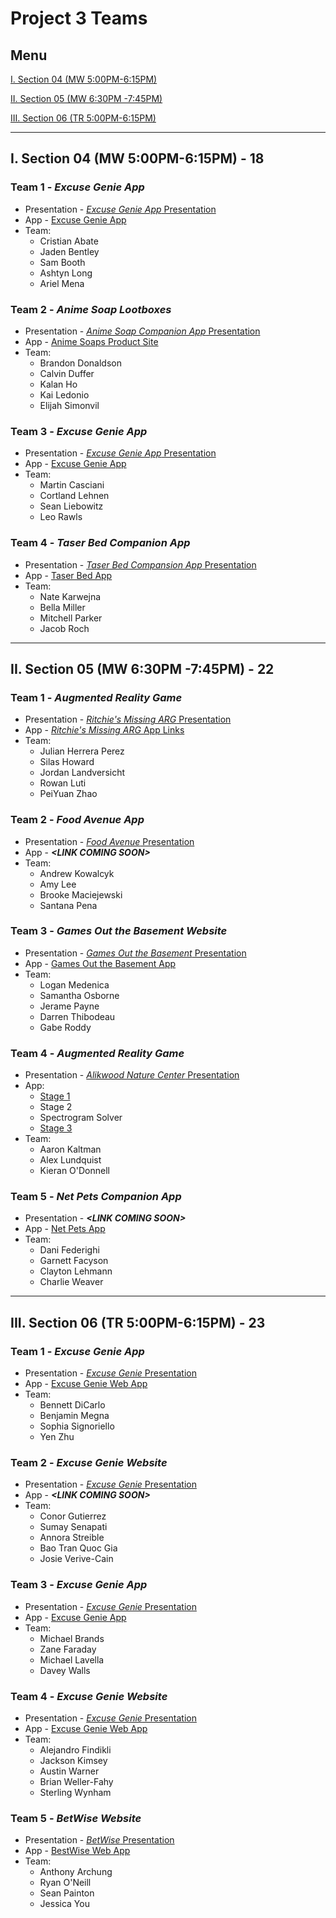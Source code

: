 # Project 3 Teams

## Menu

[I. Section 04 (MW 5:00PM-6:15PM)](#i-section-04-mw-500pm-615pm---18)

[II. Section 05 (MW 6:30PM -7:45PM)](#ii-section-05-mw-630pm--745pm---22)

[III. Section 06 (TR 5:00PM-6:15PM)](#iii-section-06-tr-500pm-615pm---23)

---

## I. Section 04 (MW 5:00PM-6:15PM) - 18

### Team 1 - *Excuse Genie App*
- Presentation - [*Excuse Genie App* Presentation](https://docs.google.com/presentation/d/1t7PitBntePqZ6LXvXX4xtAO-ERN3M2ixDAeDq06hPcA/edit#slide=id.p)
- App - [Excuse Genie App](https://dogdoge0-0.github.io/Excuse-Genie-Interactive-Prototype/Excuse-Genie-Interactive-Prototype/)
- Team:
  - Cristian Abate
  - Jaden Bentley
  - Sam Booth
  - Ashtyn Long
  - Ariel Mena

### Team 2 - *Anime Soap Lootboxes*
- Presentation - [*Anime Soap Companion App* Presentation](https://docs.google.com/presentation/d/1ipgvc9x1R0Zngq-I60boLRzGUyIztAyDo9wWffsWyA0/edit#slide=id.p)
- App - [Anime Soaps Product Site](https://animesoaps.wordpress.com/)
- Team:
  - Brandon Donaldson
  - Calvin Duffer
  - Kalan Ho
  - Kai Ledonio
  - Elijah Simonvil
  
### Team 3 - *Excuse Genie App*
- Presentation - [*Excuse Genie App* Presentation](https://docs.google.com/presentation/d/1TfhTnMBGYBCTVbfjNWGVPw3JR1sUGwy7SOyYslXyAH4/edit#slide=id.p)
- App - [Excuse Genie App](https://docs.google.com/presentation/d/1nEkMZPXjvPJdss0_tGUl8oaSsf6DStDG-uIcOqmfmvU/edit#slide=id.p)
- Team:
  - Martin Casciani
  - Cortland Lehnen
  - Sean Liebowitz
  - Leo Rawls

### Team 4 - *Taser Bed Companion App*
- Presentation - [*Taser Bed Compansion App* Presentation](https://docs.google.com/presentation/d/1uB3_0DbvEk8B91KAd85ZVb_Am_DibAEo69NdF8jXzBo/edit?usp=sharing)
- App - [Taser Bed App](https://docs.google.com/presentation/d/1yQt-j4p_uGmI-HJ3YaIRhKy2yGzebqI7tCOcMhi_4Fw/edit#slide=id.p)
- Team:
  - Nate Karwejna
  - Bella Miller
  - Mitchell Parker
  - Jacob Roch

---

## II. Section 05 (MW 6:30PM -7:45PM) - 22

### Team 1 - *Augmented Reality Game*
- Presentation - [*Ritchie's Missing ARG* Presentation](https://docs.google.com/presentation/d/1BBKN9bgdwU0FZ7G1BCTYBcauJsmmxPfdjjPVypd7guA/edit#slide=id.g314a263c6f9_0_18)
- App - [*Ritchie's Missing ARG* App Links](https://github.com/MisterFinigan/IGME_110_ARG)
- Team:
  - Julian Herrera Perez
  - Silas Howard
  - Jordan Landversicht
  - Rowan Luti
  - PeiYuan Zhao

### Team 2 - *Food Avenue App*
- Presentation - [*Food Avenue* Presentation](https://docs.google.com/presentation/d/1qDlrbqKCO3rwXjCwqYrKFSz8MJvTzvthcROj-TDX-C4/edit#slide=id.g313f28c042c_0_34)
- App - ***<LINK COMING SOON&gt;***
- Team:
  - Andrew Kowalcyk
  - Amy Lee
  - Brooke Maciejewski
  - Santana Pena

### Team 3 - *Games Out the Basement Website*
- Presentation - [*Games Out the Basement* Presentation](https://www.canva.com/design/DAGWNyTwU7w/v4t1z6eD3QiK3qpvYf2-Yw/edit)
- App - [Games Out the Basement App](https://www.figma.com/design/5z9N0k4D1itWZ0WSzGSeHW/GOB-team-3-project-3?node-id=0-1&t=OynZnUufYTWcxh8q-1)
- Team:
  - Logan Medenica
  - Samantha Osborne
  - Jerame Payne
  - Darren Thibodeau
  - Gabe Roddy

### Team 4 - *Augmented Reality Game*
- Presentation - [*Alikwood Nature Center* Presentation](https://docs.google.com/presentation/d/1CBPHi-4sTCgdGEO2uPMcAxnsmqOrr2_YVpCQ5S6tsRk/edit#slide=id.p)
- App:
  - [Stage 1](https://drive.google.com/file/d/1CorV7LTMqfeC_FBSNDf8uZGInMJyOAGo/view)
  - Stage 2
  - Spectrogram Solver
  - [Stage 3](https://sites.google.com/g.rit.edu/wherestj?usp=sharing)
- Team:
  - Aaron Kaltman
  - Alex Lundquist
  - Kieran O'Donnell

### Team 5 - *Net Pets Companion App*
- Presentation - ***<LINK COMING SOON&gt;***
- App - [Net Pets App](https://www.figma.com/design/QG6k7OTR5wwn0etlnleCmy/Group-4-NETPET-Prototype?node-id=0-1&node-type=canvas&t=ftDQmPyStlSPsN7f-0)
- Team:
  - Dani Federighi
  - Garnett Facyson
  - Clayton Lehmann
  - Charlie Weaver

---

## III. Section 06 (TR 5:00PM-6:15PM) - 23

### Team 1 - *Excuse Genie App*
- Presentation - [*Excuse Genie* Presentation](https://mycourses.rit.edu/d2l/lms/dropbox/admin/mark/folder_submissions_users.d2l?db=2088560&ou=1101737)
- App - [Excuse Genie Web App](https://www.figma.com/design/La4mPDzntKfIp8tCtMb5ik/IGME-110-Lofi-Interactive-Prototype?node-id=0-1&t=UUUZfmvYgK4boTmt-1)
- Team:
  - Bennett DiCarlo
  - Benjamin Megna
  - Sophia Signoriello
  - Yen Zhu

### Team 2 - *Excuse Genie Website*
- Presentation - [*Excuse Genie* Presentation](https://docs.google.com/presentation/d/1Q3jvyDYxLUnwpoKcLOjwgV9Nz0vYFQajQ-Lud_K2XAU/edit#slide=id.p)
- App - ***<LINK COMING SOON&gt;***
- Team:
  - Conor Gutierrez
  - Sumay Senapati
  - Annora Streible
  - Bao Tran Quoc Gia
  - Josie Verive-Cain

### Team 3 - *Excuse Genie App*
- Presentation - [*Excuse Genie* Presentation](https://docs.google.com/presentation/d/1aVLgMVZqyFSRweHnmMVnSvc9omwnGFc1EmRYPhOQ9xg/edit#slide=id.p)
- App - [Excuse Genie App](https://www.figma.com/design/2pU7hlUaqROLV9YKj68Oo9/Excuse-Genie-Mockup?node-id=0-1&node-type=canvas&t=mEsnNdSXBbOERVhJ-0)
- Team:
  - Michael Brands
  - Zane Faraday
  - Michael Lavella
  - Davey Walls

### Team 4 - *Excuse Genie Website*
- Presentation - [*Excuse Genie* Presentation](https://docs.google.com/presentation/d/1PHFCYfuxXetEf1Ebq4qvaoB7FtyqlxTztOR_YCwp7So/edit#slide=id.p1)
- App - [Excuse Genie Web App](https://stirfry92.github.io/IGME-110-Project-3-Group-4/)
- Team:
  - Alejandro Findikli
  - Jackson Kimsey
  - Austin Warner
  - Brian Weller-Fahy
  - Sterling Wynham

### Team 5 - *BetWise Website*
- Presentation - [*BetWise* Presentation](https://docs.google.com/presentation/d/1NpHX3spptnfqzQSb_0xabCNSIFF97DwB5sPG7NBdWxc/edit#slide=id.p)
- App - [BestWise Web App](https://jessicay33.github.io/Betwise-Web-Game/)
- Team:
  - Anthony Archung
  - Ryan O'Neill
  - Sean Painton
  - Jessica You
